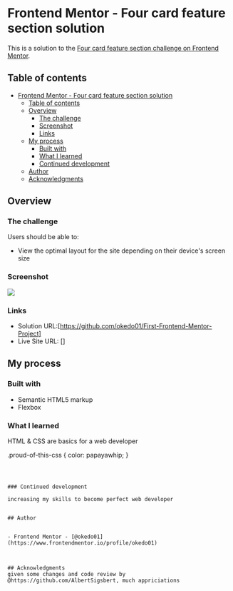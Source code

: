 # Frontend Mentor - Four card feature section solution

This is a solution to the [Four card feature section challenge on Frontend Mentor](https://www.frontendmentor.io/challenges/four-card-feature-section-weK1eFYK).

## Table of contents

- [Frontend Mentor - Four card feature section solution](#frontend-mentor---four-card-feature-section-solution)
  - [Table of contents](#table-of-contents)
  - [Overview](#overview)
    - [The challenge](#the-challenge)
    - [Screenshot](#screenshot)
    - [Links](#links)
  - [My process](#my-process)
    - [Built with](#built-with)
    - [What I learned](#what-i-learned)
    - [Continued development](#continued-development)
  - [Author](#author)
  - [Acknowledgments](#acknowledgments)



## Overview

### The challenge

Users should be able to:

- View the optimal layout for the site depending on their device's screen size

### Screenshot

![](./screenshot.jpg)



### Links

- Solution URL:[https://github.com/okedo01/First-Frontend-Mentor-Project]
- Live Site URL: []

## My process

### Built with

- Semantic HTML5 markup
- Flexbox

### What I learned
HTML & CSS are basics for a web developer

.proud-of-this-css {
  color: papayawhip;
}
```



### Continued development

increasing my skills to become perfect web developer


## Author


- Frontend Mentor - [@okedo01](https://www.frontendmentor.io/profile/okedo01)



## Acknowledgments
given some changes and code review by @https://github.com/AlbertSigsbert, much appriciations
